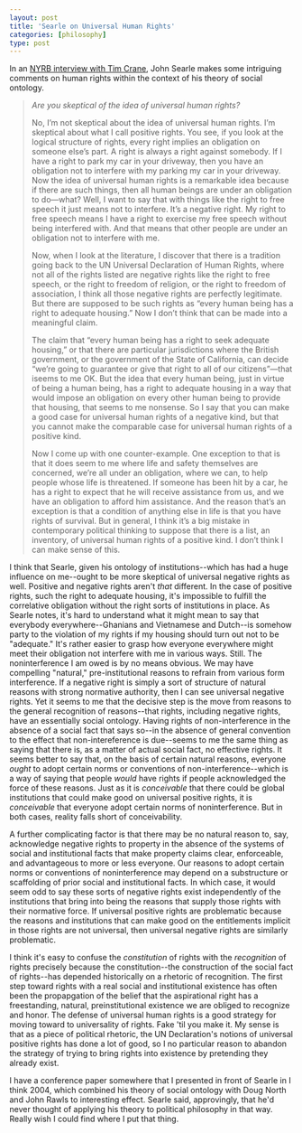 ```yaml
---
layout: post
title: 'Searle on Universal Human Rights'
categories: [philosophy]
type: post
---
```

In an [NYRB interview with Tim Crane](http://www.nybooks.com/blogs/nyrblog/2014/jun/20/john-searle-philosopher-world/), John Searle makes some intriguing comments on human rights within the context of his theory of social ontology.

>*Are you skeptical of the idea of universal human rights?* 
>
>No, I’m not skeptical about the idea of universal human rights. I’m skeptical about what I call positive rights. You see, if you look at the logical structure of rights, every right implies an obligation on someone else’s part. A right is always a right against somebody. If I have a right to park my car in your driveway, then you have an obligation not to interfere with my parking my car in your driveway. Now the idea of universal human rights is a remarkable idea because if there are such things, then all human beings are under an obligation to do—what? Well, I want to say that with things like the right to free speech it just means not to interfere. It’s a negative right. My right to free speech means I have a right to exercise my free speech without being interfered with. And that means that other people are under an obligation not to interfere with me. 
>
>Now, when I look at the literature, I discover that there is a tradition going back to the UN Universal Declaration of Human Rights, where not all of the rights listed are negative rights like the right to free speech, or the right to freedom of religion, or the right to freedom of association, I think all those negative rights are perfectly legitimate. But there are supposed to be such rights as “every human being has a right to adequate housing.” Now I don’t think that can be made into a meaningful claim. 
>
>The claim that “every human being has a right to seek adequate housing,” or that there are particular jurisdictions where the British government, or the government of the State of California, can decide “we’re going to guarantee or give that right to all of our citizens”—that iseems to me OK. But the idea that every human being, just in virtue of being a human being, has a right to adequate housing in a way that would impose an obligation on every other human being to provide that housing, that seems to me nonsense. So I say that you can make a good case for universal human rights of a negative kind, but that you cannot make the comparable case for universal human rights of a positive kind. 
>
>Now I come up with one counter-example. One exception to that is that it does seem to me where life and safety themselves are concerned, we’re all under an obligation, where we can, to help people whose life is threatened. If someone has been hit by a car, he has a right to expect that he will receive assistance from us, and we have an obligation to afford him assistance. And the reason that’s an exception is that a condition of anything else in life is that you have rights of survival. But in general, I think it’s a big mistake in contemporary political thinking to suppose that there is a list, an inventory, of universal human rights of a positive kind. I don’t think I can make sense of this.

I think that Searle, given his ontology of institutions--which has had a huge influence on me--ought to be more skeptical of universal negative rights as well. Positive and negative rights aren't *that* different. In the case of positive rights, such the right to adequate housing, it's impossible to fulfill the correlative obligation without the right sorts of institutions in place. As Searle notes, it's hard to understand what  it might mean to say that everybody everywhere--Ghanians and Vietnamese and Dutch--is somehow party to the violation of my rights if my housing should turn out not to be "adequate." It's rather easier to grasp how everyone everywhere might meet their obligation not interfere with me in various ways. Still. The  noninterference I am owed is by no means obvious. We may have compelling "natural," pre-institutional reasons to refrain from various form interference. If a negative right is simply a sort of structure of natural reasons with strong normative authority, then I can see universal negative rights. Yet it seems to me that the decisive step is the move from reasons to the general recognition of reasons--that rights, including negative rights, have an essentially social ontology. Having rights of non-interference in the absence of a social fact that says so--in the absence of general convention to the effect that non-intereference is due--seems to me the same thing as saying that there is, as a matter of actual social fact, no effective rights. It seems better  to say that, on the basis of certain natural reasons, everyone *ought* to adopt certain norms or conventions of non-interference--which is a way of saying that people *would* have rights if people acknowledged the force of these reasons.  Just as it is *conceivable* that there could be global institutions that could make good on universal positive rights, it is *conceivable* that everyone adopt certain norms of noninterference. But in both cases, reality falls short of conceivability. 

 A further complicating factor is that there may be no natural reason to, say, acknowledge negative rights to property in the absence of the systems of social and institutional facts that make property claims clear, enforceable, and advantageous to more or less everyone. Our reasons to adopt certain norms or conventions of noninterference may depend on a substructure or scaffolding of prior social and institutional facts. In which case, it would seem odd to say these sorts of negative rights exist independently of the institutions that bring into being the reasons that supply those rights with their normative force. If universal positive rights are problematic because the reasons and institutions that can make good on the entitlements implicit in those rights are not universal, then universal negative rights are similarly problematic.
 
I think it's easy to confuse the *constitution* of rights with the *recognition* of rights precisely because the constitution--the construction of the social fact of rights--has depended historically on a rhetoric of recognition. The first step toward rights with a real social and institutional existence has often been the propapgation of the belief that the aspirational right has a freestanding, natural, preinstitutional existence we are obliged to recognize and honor. The defense of universal human rights is a good strategy for moving toward to universality of rights. Fake 'til you make it. My sense is that as a piece of political rhetoric, the UN Declaration's notions of universal positive rights has done a lot of good, so I no particular reason to abandon the strategy of trying to bring rights into existence by pretending they already exist.      

I have a conference paper somewhere that I presented in front of Searle in I think 2004, which combined his theory of social ontology with Doug North and John Rawls to interesting effect. Searle said, approvingly, that he'd never thought of applying his theory to political philosophy in that way. Really wish I could find where I put that thing.
  